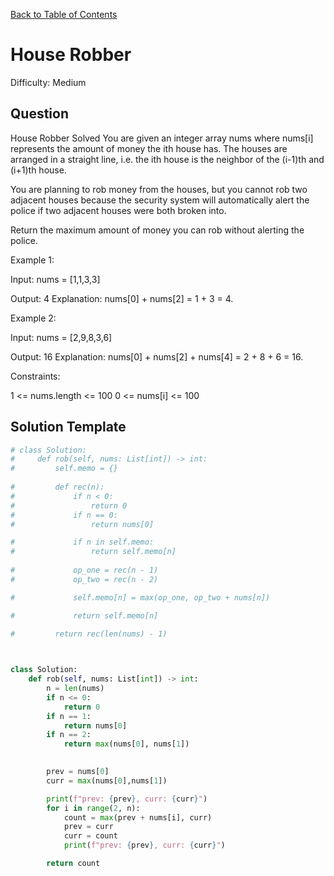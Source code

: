 [Back to Table of Contents](../../README.md)

# House Robber
Difficulty: Medium

## Question
House Robber
Solved 
You are given an integer array nums where nums[i] represents the amount of money the ith house has. The houses are arranged in a straight line, i.e. the ith house is the neighbor of the (i-1)th and (i+1)th house.

You are planning to rob money from the houses, but you cannot rob two adjacent houses because the security system will automatically alert the police if two adjacent houses were both broken into.

Return the maximum amount of money you can rob without alerting the police.

Example 1:

Input: nums = [1,1,3,3]

Output: 4
Explanation: nums[0] + nums[2] = 1 + 3 = 4.

Example 2:

Input: nums = [2,9,8,3,6]

Output: 16
Explanation: nums[0] + nums[2] + nums[4] = 2 + 8 + 6 = 16.

Constraints:

1 <= nums.length <= 100
0 <= nums[i] <= 100

## Solution Template
```python
# class Solution:
#     def rob(self, nums: List[int]) -> int:
#         self.memo = {}
        
#         def rec(n):
#             if n < 0:
#                 return 0
#             if n == 0:
#                 return nums[0]

#             if n in self.memo:
#                 return self.memo[n]
            
#             op_one = rec(n - 1)
#             op_two = rec(n - 2)

#             self.memo[n] = max(op_one, op_two + nums[n])

#             return self.memo[n]
        
#         return rec(len(nums) - 1)



class Solution:
    def rob(self, nums: List[int]) -> int:
        n = len(nums)
        if n <= 0:
            return 0
        if n == 1:
            return nums[0]
        if n == 2:
            return max(nums[0], nums[1])

        
        prev = nums[0]
        curr = max(nums[0],nums[1])

        print(f"prev: {prev}, curr: {curr}")
        for i in range(2, n):
            count = max(prev + nums[i], curr)
            prev = curr
            curr = count
            print(f"prev: {prev}, curr: {curr}")

        return count
```
